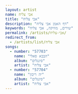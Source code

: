 ```yaml
---
layout: artist
name: אבי צליח
title: "אבי צליח"
description: "דף האמן אבי צליח"
keywords: "שירים, מוזיקה, אבי צליח"
permalink: /artists/אבי-צליח/
redirect_from:
  - /artists/list/אבי צליח
songs:
  - number: "57703"
    name: "הבבא סאלי"
    album: "סינגלים"
    artist: "אבי צליח"
  - number: "57704"
    name: "יה ריבון"
    album: "סינגלים"
    artist: "אבי צליח"
---
```


